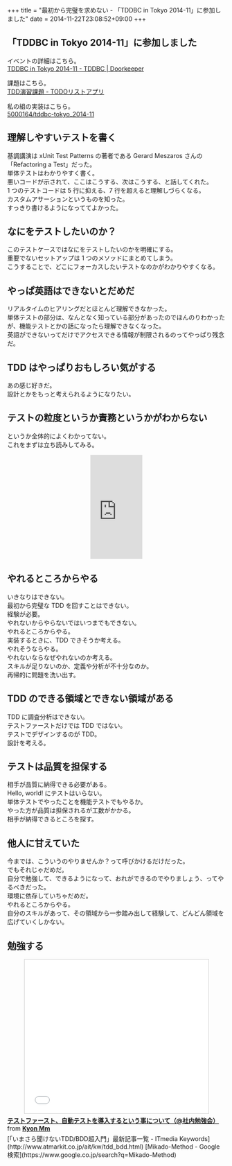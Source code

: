 +++
title = "最初から完璧を求めない - 「TDDBC in Tokyo 2014-11」に参加しました"
date = 2014-11-22T23:08:52+09:00
+++

## 「TDDBC in Tokyo 2014-11」に参加しました

イベントの詳細はこちら。  
[TDDBC in Tokyo 2014-11 - TDDBC | Doorkeeper](http://tddbc.doorkeeper.jp/events/17353)  

課題はこちら。  
[TDD演習課題 - TODOリストアプリ](https://gist.github.com/kyonmm/6102436)  

私の組の実装はこちら。  
[5000164/tddbc-tokyo_2014-11](https://github.com/5000164/tddbc-tokyo_2014-11)

## 理解しやすいテストを書く

基調講演は xUnit Test Patterns の著者である Gerard Meszaros さんの「Refactoring a Test」だった。  
単体テストはわかりやすく書く。  
悪いコードが示されて、ここはこうする、次はこうする、と話してくれた。  
1 つのテストコードは 5 行に抑える、7 行を超えると理解しづらくなる。  
カスタムアサーションというものを知った。  
すっきり書けるようになっててよかった。  

## なにをテストしたいのか？

このテストケースではなにをテストしたいのかを明確にする。  
重要でないセットアップは 1 つのメソッドにまとめてしまう。  
こうすることで、どこにフォーカスしたいテストなのかがわかりやすくなる。

## やっぱ英語はできないとだめだ

リアルタイムのヒアリングだとほとんど理解できなかった。  
単体テストの部分は、なんとなく知っている部分があったのでほんのりわかったが、機能テストとかの話になったら理解できなくなった。  
英語ができないってだけでアクセスできる情報が制限されるのってやっぱり残念だ。

## TDD はやっぱりおもしろい気がする

あの感じ好きだ。  
設計とかをもっと考えられるようになりたい。

## テストの粒度というか責務というかがわからない

というか全体的によくわかってない。  
これをまずは立ち読みしてみる。  
<div style="text-align: center;"><iframe src="http://rcm-fe.amazon-adsystem.com/e/cm?lt1=_blank&bc1=000000&IS2=1&bg1=FFFFFF&fc1=000000&lc1=0000FF&t=5000164-22&o=9&p=8&l=as4&m=amazon&f=ifr&ref=ss_til&asins=4798124583" style="width:120px;height:240px;" scrolling="no" marginwidth="0" marginheight="0" frameborder="0"></iframe></div>

## やれるところからやる

いきなりはできない。  
最初から完璧な TDD を回すことはできない。  
経験が必要。  
やれないからやらないではいつまでもできない。  
やれるところからやる。  
実装するときに、TDD できそうか考える。  
やれそうならやる。  
やれないならなぜやれないのか考える。  
スキルが足りないのか、定義や分析が不十分なのか。  
再帰的に問題を洗い出す。  

## TDD のできる領域とできない領域がある

TDD に調査分析はできない。  
テストファーストだけでは TDD ではない。  
テストでデザインするのが TDD。  
設計を考える。

## テストは品質を担保する

相手が品質に納得できる必要がある。  
Hello, world! にテストはいらない。  
単体テストでやったことを機能テストでもやるか。  
やった方が品質は担保されるが工数がかかる。  
相手が納得できるところを探す。

## 他人に甘えていた

今までは、こういうのやりませんか？って呼びかけるだけだった。  
でもそれじゃだめだ。  
自分で勉強して、できるようになって、おれができるのでやりましょう、ってやるべきだった。  
環境に依存していちゃだめだ。  
やれるところからやる。  
自分のスキルがあって、その領域から一歩踏み出して経験して、どんどん領域を広げていくしかない。

## 勉強する

<div style="text-align: center;"><iframe src="//www.slideshare.net/slideshow/embed_code/41785717" width="425" height="355" frameborder="0" marginwidth="0" marginheight="0" scrolling="no" style="border:1px solid #CCC; border-width:1px; margin-bottom:5px; max-width: 100%;" allowfullscreen> </iframe></div> <div style="margin-bottom:5px"> <strong> <a href="//www.slideshare.net/KyonMm/ss-41785717" title="テストファースト、自動テストを導入するという事について（@社内勉強会）" target="_blank">テストファースト、自動テストを導入するという事について（@社内勉強会）</a> </strong> from <strong><a href="//www.slideshare.net/KyonMm" target="_blank">Kyon Mm</a></strong> </div>
[「いまさら聞けないTDD/BDD超入門」最新記事一覧 - ITmedia Keywords](http://www.atmarkit.co.jp/ait/kw/tdd_bdd.html)  
[Mikado-Method - Google 検索](https://www.google.co.jp/search?q=Mikado-Method)
